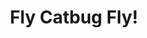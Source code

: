 ---
layout: showcase
title: "Fly Catbug Fly!"
ios: https://itunes.apple.com/us/app/fly-catbug-fly!/id812663886
android: https://play.google.com/store/apps/details?id=com.frederator.catbug
website: http://flycatbugfly.com/
---